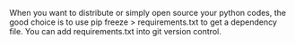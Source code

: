 
When you want to distribute or simply open source your python codes, the good choice is to use pip freeze > requirements.txt to get a dependency file. You can add requirements.txt into git version control.